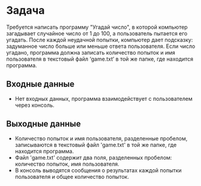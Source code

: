 # Задача
Требуется написать программу "Угадай число", в которой компьютер загадывает случайное число от 1 до 100, а пользователь пытается его угадать. После каждой неудачной попытки, компьютер дает подсказку: задуманное число больше или меньше ответа пользователя. Если число угадано, программа должна записать количество попыток и имя пользователя в текстовый файл ‘game.txt’ в той же папке, где находится программа.

## Входные данные
- Нет входных данных, программа взаимодействует с пользователем через консоль.

## Выходные данные
- Количество попыток и имя пользователя, разделенные пробелом, записываются в текстовый файл 'game.txt' в той же папке, где находится программа.
- Файл 'game.txt' содержит два поля, разделенных пробелом: количество попыток, имя пользователя.
- В консоль выводятся сообщения о результатах каждой попытки пользователя и общее количество попыток.